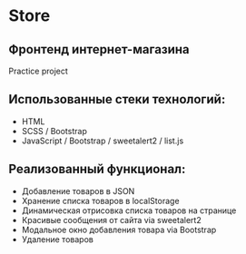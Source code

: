 # Store
## Фронтенд интернет-магазина
Practice project

## Использованные стеки технологий:

- HTML
- SCSS / Bootstrap
- JavaScript / Bootstrap / sweetalert2 / list.js

## Реализованный функционал:

- Добавление товаров в JSON
- Хранение списка товаров в localStorage
- Динамическая отрисовка списка товаров на странице
- Красивые сообщения от сайта via sweetalert2
- Модальное окно добавления товара via Bootstrap
- Удаление товаров
